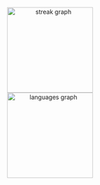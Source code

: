 
<!--
**maks-zizu/maks-zizu** is a ✨ _special_ ✨ repository because its `README.md` (this file) appears on your GitHub profile.

Here are some ideas to get you started:

- 🔭 I’m currently working on ...
- 🌱 I’m currently learning ...
- 👯 I’m looking to collaborate on ...
- 🤔 I’m looking for help with ...
- 💬 Ask me about ...
- 📫 How to reach me: ...
- 😄 Pronouns: ...
- ⚡ Fun fact: ...
-->


###

<div align="center">
  <img src="https://streak-stats.demolab.com?user=maks-zizu&locale=en&mode=daily&theme=radical&hide_border=false&card_width=360&border_radius=8&order=3" height="200" alt="streak graph"  />
</div>

<div align="center">
  <img src="https://github-readme-stats.vercel.app/api/top-langs?username=maks-zizu&locale=en&hide_title=false&layout=compact&langs_count=5&theme=radical&hide_border=false&order=3" height="200" alt="languages graph"  />
</div>

###
